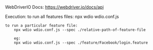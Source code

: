 WebDriverIO Docs:
    https://webdriver.io/docs/api


Execution: 
    to run all features files:
        npx wdio wdio.conf.js

    to run a particular feature file:
        npx wdio wdio.conf.js --spec ./relative-path-of-feature-file

        eg:
        npx wdio wdio.conf.js --spec ./feature/Facebook/login.feature



        